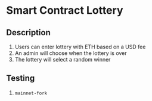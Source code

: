# Smart Contract Lottery

## Description

1. Users can enter lottery with ETH based on a USD fee
2. An admin will choose when the lottery is over
3. The lottery will select a random winner

## Testing

1. `mainnet-fork`
